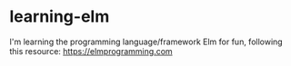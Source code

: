 # learning-elm

I'm learning the programming language/framework Elm for fun, following this resource: https://elmprogramming.com
